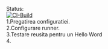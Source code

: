 Status:<br>
[![CI-Build](https://github.com/AlexandruMoldoveanu/FinalState/actions/workflows/build.yml/badge.svg)](https://github.com/AlexandruMoldoveanu/FinalState/actions/workflows/build.yml)<br>
1.Pregatirea configuratiei.<br>
2.Configurare runner.<br>
3.Testare reusita pentru un Hello Word<br>
4.<br>
